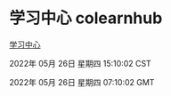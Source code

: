 # 学习中心 colearnhub
[学习中心](http://59.174.26.83:56308/colearnhub/)

2022年 05月 26日 星期四 15:10:02 CST

2022年 05月 26日 星期四 07:10:02 GMT
